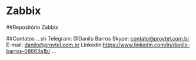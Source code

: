 # Zabbix
##Repositório Zabbix

##Contatos
...sh
Telegram: @Danilo Barros
Skype: contato@provtel.com.br
E-mail: danilo@provtel.com.br
Linkedin:https://www.linkedin.com/in/danilo-barros-08663a1b/
...

